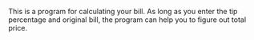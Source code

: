 This is a program for calculating your bill. As long as you enter the tip percentage and original bill, the program can help you to figure out total price. 
